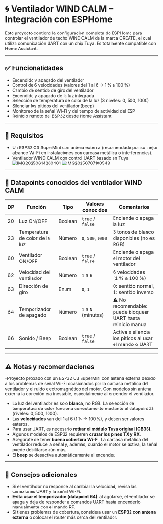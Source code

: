 # 🌀 Ventilador WIND CALM – Integración con ESPHome

Este proyecto contiene la configuración completa de ESPHome para controlar el ventilador de techo WIND CALM de la marca CREATE, el cual utiliza comunicación UART con un chip Tuya. Es totalmente compatible con Home Assistant.

---

## ✅ Funcionalidades

- Encendido y apagado del ventilador  
- Control de 6 velocidades (valores del 1 al 6 → 1 % a 100 %)  
- Cambio de sentido de giro del ventilador  
- Encendido y apagado de la luz integrada  
- Selección de temperatura de color de la luz (3 niveles: 0, 500, 1000)  
- Silenciar los pitidos del ventilador (beep)  
- Monitoreo de la señal Wi-Fi y del tiempo de actividad del ESP  
- Reinicio remoto del ESP32 desde Home Assistant  

---

## 🧰 Requisitos

- Un ESP32 C3 SuperMini con antena externa (recomendado por su mejor alcance Wi-Fi en instalaciones con carcasa metálica o interferencias).
- Ventilador WIND CALM con control UART basado en Tuya  
![IMG20250614200401](https://github.com/user-attachments/assets/c6f3eaaa-74be-4a08-b94f-f7bb6d09eda1)
![IMG20250707100543](https://github.com/user-attachments/assets/b01adcb4-3eca-4b46-a009-985697ffa359)

---

## 📡 Datapoints conocidos del ventilador WIND CALM

| DP  | Función                              | Tipo        | Valores conocidos               | Comentarios                                                                 |
|-----|--------------------------------------|-------------|----------------------------------|------------------------------------------------------------------------------|
| 20  | Luz ON/OFF                           | Boolean     | `true` / `false`                | Enciende o apaga la luz                                                     |
| 23  | Temperatura de color de la luz       | Número      | `0`, `500`, `1000`              | 3 tonos de blanco disponibles (no es RGB)                                   |
| 60  | Ventilador ON/OFF                    | Boolean     | `true` / `false`                | Enciende o apaga el motor del ventilador                                   |
| 62  | Velocidad del ventilador             | Número      | `1` a `6`                       | 6 velocidades (1 % a 100 %)                                                 |
| 63  | Dirección de giro                    | Enum        | `0`, `1`                        | 0: sentido normal, 1: sentido inverso                                       |
| 64  | Temporizador de apagado              | Número      | `1` a `N` (minutos)             | ⚠️ No recomendable: puede bloquear UART hasta reinicio manual               |
| 66  | Sonido / Beep                        | Boolean     | `true` / `false`                | Activa o silencia los pitidos al usar el mando o UART                      |

---

## ⚠️ Notas y recomendaciones

-Proyecto probado con un ESP32 C3 SuperMini con antena externa debido a los problemas de señal Wi-Fi ocasionados por la carcasa metálica del ventilador y el ruido electromagnético del motor. Con modelos sin antena externa la conexión era inestable, especialmente al encender el ventilador.
- La luz del ventilador es solo **blanca**, no RGB. La selección de temperatura de color funciona correctamente mediante el datapoint `23` (niveles: 0, 500, 1000).
- Las **velocidades** van del 1 al 6 (1 % → 100 %), y deben ser valores enteros.
- Para usar UART, es necesario **retirar el módulo Tuya original (CB3S)**.
- Algunos modelos de ESP32 requieren **cruzar los pines TX y RX**.
- Asegúrate de tener **buena cobertura Wi-Fi**. La carcasa metálica del ventilador reduce la señal y, además, cuando el motor se activa, la señal puede debilitarse aún más.
- El **beep** se desactiva automáticamente al encender.

---

## 🔧 Consejos adicionales

- Si el ventilador no responde al cambiar la velocidad, revisa las conexiones UART y la señal Wi-Fi.
- **Evita usar el temporizador (datapoint 64)**: al agotarse, el ventilador se apaga y deja de responder a comandos UART hasta encenderlo manualmente con el mando RF.
- Si tienes problemas de cobertura, considera usar un **ESP32 con antena externa** o colocar el router más cerca del ventilador.
